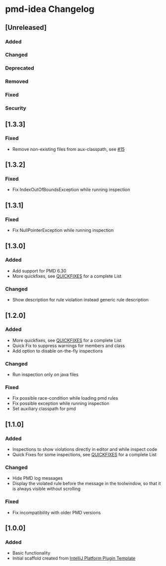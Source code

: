 <!-- Keep a Changelog guide -> https://keepachangelog.com -->

# pmd-idea Changelog

## [Unreleased]
### Added

### Changed

### Deprecated

### Removed

### Fixed

### Security
## [1.3.3]
### Fixed
- Remove non-existing files from aux-classpath, see [#15](https://github.com/ybroeker/pmd-idea/issues/15)  

## [1.3.2]
### Fixed
- Fix IndexOutOfBoundsException while running inspection

## [1.3.1]
### Fixed
- Fix NullPointerException while running inspection

## [1.3.0]
### Added
- Add support for PMD 6.30
- More quickfixes, see [QUICKFIXES](https://github.com/ybroeker/pmd-idea/blob/main/QUICKFIXES.md) for a complete List

### Changed
- Show description for rule violation instead generic rule description

## [1.2.0]
### Added
- More quickfixes, see [QUICKFIXES](https://github.com/ybroeker/pmd-idea/blob/main/QUICKFIXES.md) for a complete List
- Quick Fix to suppress warnings for members and class
- Add option to disable on-the-fly inspections

### Changed
- Run inspection only on java files

### Fixed
- Fix possible race-condition while loading pmd rules
- Fix possible exception while running inspection 
- Set auxiliary classpath for pmd

## [1.1.0]
### Added
- Inspections to show violations directly in editor and while inspect code
- Quick Fixes for some inspections, see [QUICKFIXES](https://github.com/ybroeker/pmd-idea/blob/main/QUICKFIXES.md) for a complete List

### Changed
- Hide PMD log messages
- Display the violated rule before the message in the toolwindow, so that it is always visible without scrolling

### Fixed
- Fix incompatibility with older PMD versions

## [1.0.0]
### Added
- Basic functionality
- Initial scaffold created from [IntelliJ Platform Plugin Template](https://github.com/JetBrains/intellij-platform-plugin-template)
